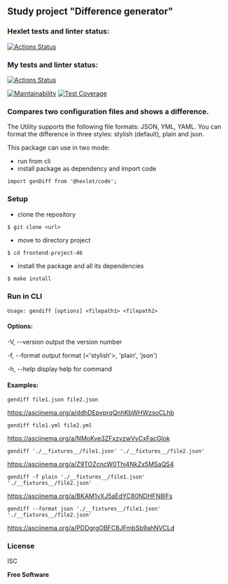 ## Study project "Difference generator"

### Hexlet tests and linter status:
[![Actions Status](https://github.com/Svetlenkaja/frontend-project-46/actions/workflows/hexlet-check.yml/badge.svg)](https://github.com/Svetlenkaja/frontend-project-46/actions)
### My tests and linter status:
[![Actions Status](https://github.com/Svetlenkaja/frontend-project-46/actions/workflows/diff.yml/badge.svg)](https://github.com/Svetlenkaja/frontend-project-46/actions)

[![Maintainability](https://api.codeclimate.com/v1/badges/46b2fa90e524c35834ec/maintainability)](https://codeclimate.com/github/Svetlenkaja/frontend-project-46/maintainability) [![Test Coverage](https://api.codeclimate.com/v1/badges/46b2fa90e524c35834ec/test_coverage)](https://codeclimate.com/github/Svetlenkaja/frontend-project-46/test_coverage)

### Compares two configuration files and shows a difference.

The Utility supports the following file formats: JSON, YML, YAML.
You can format the difference in three styles: stylish (default), plain and json.

This package can use in two mode:
- run from cli
- install package as dependency and import code
```
import genDiff from '@hexlet/code';
```

### Setup

- clone the repository 

``` 
$ git clone <url>
```

- move to directory project 

```
$ cd frontend-project-46
```

- install the package and all its dependencies

```sh
$ make install
```

### Run in CLI

```
Usage: gendiff [options] <filepath1> <filepath2>
```

#### Options:

  -V, --version        output the version number

  -f, --format         output format (<'stylish'>, 'plain', 'json')

  -h, --help           display help for command


#### Examples:

```
gendiff file1.json file2.json
```

https://asciinema.org/a/ddhDEpvprqQnhKbWHWzsoCLhb

```
gendiff file1.yml file2.yml
```

https://asciinema.org/a/NMoKve3ZFxzvzwVvCxFacGIok

```
gendiff './__fixtures__/file1.json' './__fixtures__/file2.json'
```

https://asciinema.org/a/Z9TOZcncW0Thj4NkZx5MSaQS4

```
gendiff -f plain './__fixtures__/file1.json' './__fixtures__/file2.json'
```

https://asciinema.org/a/BKAM1vXJ5aEdYC80NDHFN8lFs

```
gendiff --format json './__fixtures__/file1.json' './__fixtures__/file2.json'
```

https://asciinema.org/a/PDDgrgOBFC8JFmbSb9ahNVCLd

### License

ISC

**Free Software**